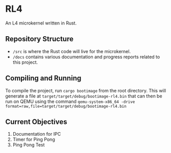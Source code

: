 # RL4
An L4 microkernel written in Rust.

## Repository Structure
- `/src` is where the Rust code will live for the microkernel.
- `/docs` contains various documentation and progress reports related to this project.

## Compiling and Running
To compile the project, run `cargo bootimage` from the root directory. This will generate a file at `target/target/debug/bootimage-rl4.bin` that can then be run on QEMU using the command `qemu-system-x86_64 -drive format=raw,file=target/target/debug/bootimage-rl4.bin`

## Current Objectives
1. Documentation for IPC
1. Timer for Ping Pong
1. Ping Pong Test
